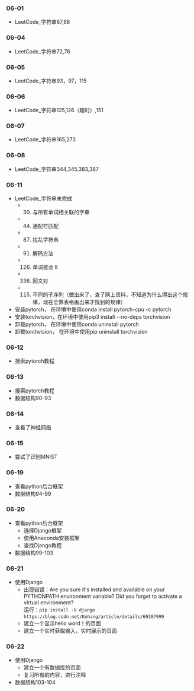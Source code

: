 ### 06-01
* LeetCode_字符串67,68
### 06-04
* LeetCode_字符串72,76
### 06-05
* LeetCode_字符串93，97，115
### 06-06
* LeetCode_字符串125,126（超时）,151
### 06-07
* LeetCode_字符串165,273
### 06-08
* LeetCode_字符串344,345,383,387
### 06-11
* LeetCode_字符串未完成
	* 30. 与所有单词相关联的字串
	* 44. 通配符匹配
	* 87. 扰乱字符串
	* 91. 解码方法
	* 126. 单词接龙 II
	* 336. 回文对
	* 115. 不同的子序列（做出来了，查了网上资料，不知道为什么得出这个规律，现在全靠表格画出来才找到的规律）
* 安装pytorch， 在环境中使用conda install pytorch-cpu -c pytorch
* 安装torchvision，在环境中使用pip3 install --no-deps torchvision
* 卸载pytorch， 在环境中使用conda uninstall pytorch
* 卸载torchvision， 在环境中使用pip uninstall torchvision
### 06-12
* 搜索pytorch教程
### 06-13
* 搜索pytorch教程
* 数据结构90-93
### 06-14
* 查看了神经网络
### 06-15
* 尝试了识别MNIST
### 06-19
* 查看python后台框架
* 数据结构94-99
### 06-20
* 查看python后台框架
	* 选择Django框架
	* 使用Anaconda安装框架
	* 查找Django教程
* 数据结构99-103
### 06-21
* 使用Django
	* 出现错误：Are you sure it's installed and available on your PYTHONPATH environment variable? Did you forget to activate a virtual environment?  
	运行：`pip install -U django ` 
    `https://blog.csdn.net/Kohang/article/details/69387999`
	* 建立一个显示hello word！的页面
	* 建立一个实时获取输入，实时展示的页面
### 06-22
* 使用Django
	* 建立一个有数据库的页面
	* 复习所有的内容，进行注释
* 数据结构103-104